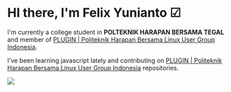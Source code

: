 # HI there, I'm Felix Yunianto &#x2611;

I'm currently a college student in **POLTEKNIK HARAPAN BERSAMA TEGAL** and member of [PLUGIN | Politeknik Harapan Bersama Linux User Group Indonesia](https://github.com/plugintegal).

I've been learning javascript lately and contributing on [PLUGIN | Politeknik Harapan Bersama Linux User Group Indonesia](https://github.com/plugintegal) repositories.

![](https://komarev.com/ghpvc/?username=felixyunianto&color=green&style=plastic)
